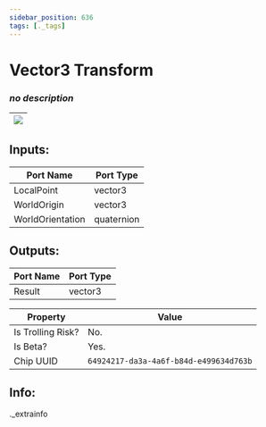 ```yaml
---
sidebar_position: 636
tags: [._tags]
---
```


# Vector3 Transform


### *no description*

| ![](https://images-ext-2.discordapp.net/external/MPmIaQzlEPmgGWlgi-WxBBXt0Bjv_zWPkg1y1f_sy3s/https/www.recroomcircuits.com/image/circuit/absolute-value?width=206&height=108) |
|-----|

## Inputs:
| Port Name | Port Type |
|-----------|-----------|
| LocalPoint | vector3 |
| WorldOrigin | vector3 |
| WorldOrientation | quaternion |

## Outputs:
| Port Name | Port Type |
|-----------|-----------|
| Result | vector3 | 

| Property  | Value |
|-------------------|-----------|
| Is Trolling Risk? | No. |
| Is Beta? | Yes. |
| Chip UUID | `64924217-da3a-4a6f-b84d-e499634d763b` |

## Info:
._extrainfo
